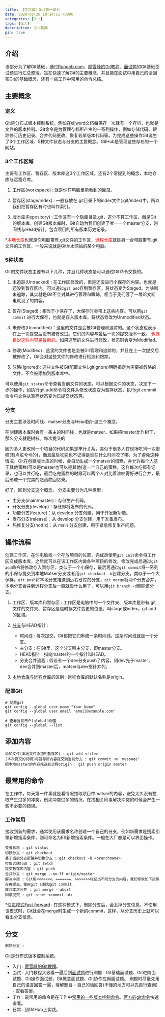 ```yaml
---
title: 【学习篇】Git第一部分
date: 2024-08-20 10:14:51 +0800
categories: [Git]
tags: [Git]
description: Git基础
pin: true
---
```


## 介绍
该部分为了解Git基础，通过[Runoob.com](https://www.runoob.com/git/git-workspace-index-repo.html)、[廖雪峰的Git教程](https://liaoxuefeng.com/books/git/what-is-git/index.html)、[面试鸭](https://www.mianshiya.com/category/%E5%90%8E%E7%AB%AF)的Git基础面试题进行汇总整理。旨在快速了解Git的主要概念，并且能在面试中用自己的话回答Git的基础概念，还有一些工作中常用的命令总结。

## 主要概念

### 定义
Git是分布式版本控制系统，例如在线word文档每保存一次就有一个存档，也就是文件的版本控制。Git命令是为管理存档所产生的一系列操作，例如存储代码、跟踪修订历史记录、合并代码更改、恢复较早版本代码等。为完成这些操作Git诞生了3个工作区域、5种文件状态与分支的主要概念。GitHub是管理这些存档的一个网站。

### 3个工作区域 
主要有工作区、暂存区、版本库这3个工作区域。还有2个常提到的概念，本地仓库与远程仓库。

1. 工作区(workspace) : 就是你在电脑里能看到的目录。

2. 暂存区(stage/index) : 一般存放在.git目录下的index文件(.git/index)中，所以我们把暂存区有时也叫作索引。

3. 版本库(Repository) : 工作区有一个隐藏目录.git，这个不算工作区，而是Git的版本库。创建Git版本库时，Git自动为我们创建了唯一一个master分支，时间线与Head指针，包含项目的所有版本历史记录。

*<font color=red>本地仓库</font>也就是你电脑带有.git文件的工作区，<font color=red>远程仓库</font>就是另一台电脑带有.git文件的工作区，一般来说就是Github网站的某个电脑。

### 5种状态
Git的文件状态主要有以下几种，并且几种状态是可以通过Git命令交换的。

1. 未追踪(Untracked) : 在工作区修改的，但是还没进行小保存的内容。也就是还没到暂存区内。可以通过`git add`存到暂存区，将状态变为Staged。为啥叫未追踪，其实就是Git不会对其进行管理和跟踪，相当于我们写了一堆论文断电就没了的内容。

2. 暂存(Staged) : 相当于小保存了，大保存时会带上这些内容。可以用`git commit` 进行大保存，也就是存入版本库。将状态修改为Unmodified状态。

3. 未修改(Unmodified)：这里的文件是会被Git管理和追踪的。这个状态也表示在上一次提交后没有被修改过。它们的内容与最后一次的提交版本一致。
<font color=red>也就是说这些内容是最新的</font>。如果这里的文件进行修改，状态则会变为Modified。

4. 修改(Modified) : 这里的文件也是会被Git管理和追踪的，并且在上一次提交后被修改了。Git会对这些文件的修改进行检测和跟踪。

5. 忽略(Ignored): 这些文件被Git配置文件(.gitignore)明确指定为需要被忽略的文件，不会被添加到版本库中。

可以使用`git status`命令查看当前文件的状态。可以根据文件的状态，决定下一步的操作，如执行git add命令将文件从修改状态变为暂存状态，执行git commit命令将文件从暂存状态变为已提交状态等。

### 分支
分支主要涉及时间线、matser分支与Head指针这三个概念。

在创建版本库时会有一条主的时间线，也就是matser。如果把master比作树干，那么分支就是树枝。每次提交的

因为多人更改同一个项目的代码如果是串行关系，类似于很多人在现场吃同一块蛋糕(有点脏兮兮的)，而且最后吃完也不记得是谁在什么时间咬了哪，为了避免这种情况，Git在创建版本库的时候，会自动生成一个matser的蛋糕，并允许每个人基于其他蛋糕(可以是master也可以是其他)造一个自己的蛋糕，这样每次吃都有记录，也可以并行吃，最后吃完蛋糕的时候可以两个人对比着谁咬得好进行合并，最后形成一个完美的吃蛋糕回忆录。

好了，回到分支这个概念。 分支主要分为几种类型 : 
- 主分支(main/master)：存储生产代码。
- 开发分支(develop)：存储即将发布的代码。
- 功能分支(feature)：从 develop 分支创建，用于开发新功能。
- 发布分支(release)：从 develop 分支创建，用于准备发布。
- 热修复分支(hotfix)：从 main 分支创建，用于紧急修复生产问题。

## 操作流程
创建工作区，在你电脑找一个存放项目的位置，完成后使用`git init`命令将工作区变成版本库，之后就可以在该工作区内做各种项目的修改，修改完成后通过`git add`命令将修改存入暂存区，类似于一个小保存，最后再通过`git commit`将一系列的小保存提交到本地Matser分支或者用`git checkout -b`创建分支，类似于一个大保存。`git push`将本地分支推送到远程仓库的分支，`git merge`将两个分支合并，本地分支合并到远程分支后一般就没什么用了，可以用`git branch -d`删除该分支。



1. 工作区、版本库和暂存区 : 工作区是电脑中的一个文件夹、版本库是带有.git文件的文件夹、暂存区是临时存文件变更的位置，叫stage或index，git add的区域。

2. [分支](https://liaoxuefeng.com/books/git/branch/create/index.html)与HEAD指针 : 
    - 时间线 : 每次提交，Git都把它们串成一条时间线，这条时间线就是一个分支。
    - 主分支 : 在Git里，这个分支叫主分支，即master分支。
    - HEAD指针 : 指向master的一个指针叫HEAD。
    - 分支合并流程 : 假设有一个dev分支push了内容，则dev先于master，dev合并到master后，matser与dev指针并列。

3. [本地仓库与远程仓库](https://liaoxuefeng.com/books/git/branch/collaboration/index.html)的区别 : 远程仓库的默认名称是origin。

### 配置Git
```git
# 配置git
git config --global user.name "Your Name"
git config --global user.email "email@example.com"

# 查看当前用户(global)配置
git config --global --list
```

## 添加内容
```git
添加文件(本地文件添加到暂存区) : git add <file>
(本次提交的说明)将暂存区内容提交到当前分支 : git commit -m 'message'
把本地master的内容推送到远程origin : git push origin master
```

## 最常用的命令
在工作中，每天第一件事就是看情况拉取项目中matser的内容，避免太久没有拉取产生过多的冲突，例如冲突过多的情况，在找相关同事解决冲突的时候会产生一些不必要的错误。

### 工作常用
接收到新的需求，通常使用该需求名称创建一个自己的分支，例如新需求是搜索引擎新增搜索条件，则可命名为ES新增搜索条件。一般在大厂都是可以界面操作。

```git
查看状态 : git status
切换分支 : git checkout
基于当前分支新建并切换分支 : git checkout -b <branchname>
拉取远端代码 : git fetch
提交暂存区内容 : git push
合并分支 : git merge --no-ff origin/master
解决冲突 : Git用<<<<<<<，=======，>>>>>>>标记出不同分支的内容，我们修改如下后保存再提交，使用git add和git commit
放弃本次合并 : git merge --abort
回滚提交 : git reset <commit-id>
```
*[快进模式Fast forward](https://liaoxuefeng.com/books/git/branch/policy/index.html) : 在这种模式下，删除分支后，会丢掉分支信息。不使用该模式时，Git就会在merge时生成一个新的commit，这样，从分支历史上就可以看出分支信息。

## 分支

```bash
删除分支 : 
```






Git是分布式版本控制系统。
- 入门 : [廖雪峰的Git教程](https://liaoxuefeng.com/books/git/what-is-git/index.html)。
- 面试 : 入门教程大致看一遍后到[面试鸭](https://www.mianshiya.com/category/%E5%90%8E%E7%AB%AF)进行刷题 : Git基础面试题、Git进阶面试题、Git操作面试题、Git概念面试题、Git协作应用面试题。
刷题时尽量先用自己的语言回答一遍，理解题目 - 自己的话回答(不懂的地方可以先自行查询) - 查看答案。
- 工作 : 最常用的命令是在工作中[常用的一些版本控制命令](#最常用的命令)。[官方的git命令](https://tsejx.github.io/devops-guidebook/code/git/commit/)快速查看。
- 日常 : 到GitHub上实践。
